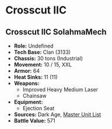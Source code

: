 # Crosscut IIC
## Crosscut IIC SolahmaMech
- **Role:** Undefined
- **Tech Base:** Clan (3133)
- **Chassis:** 30 tons (Industrial)
- **Movement:** 10 / 15, XXL
- **Armor:** 64
- **Heat Sinks:** 11 (11)
- **Weapons:**
  - Improved Heavy Medium Laser
  - Chainsaw
- **Equipment:**
  - Ejection Seat
- **Sources:** Dark Age, [Master Unit List](http://masterunitlist.info/Unit/Details/8099/crosscut-iic-solahmamech)
- **Battle Value:** 571

